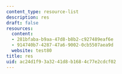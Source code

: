 ```yaml
---
content_type: resource-list
description: res
draft: false
resources:
  content:
  - 281bfaba-b9aa-47d8-b8b2-c927489eaf6e
  - 914740b7-4287-47a6-9002-0cb5507aea9d
  website: test80
title: res
uid: ac24d1f9-3a32-41d8-b168-4c77e2cdcf02
---
```

